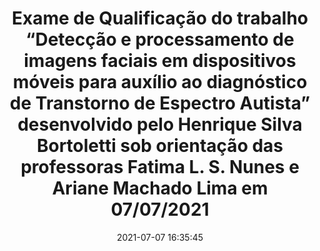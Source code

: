 ---
id: 17902507388043820
title: Exame de Qualificação do trabalho “Detecção e processamento de imagens faciais em dispositivos móveis para auxílio ao diagnóstico de Transtorno de Espectro Autista” desenvolvido pelo Henrique Silva Bortoletti sob orientação das professoras Fatima L. S. Nunes e Ariane Machado Lima em 07/07/2021 #teamLApIS #PPgSI
redirect_to: https://www.instagram.com/p/CRCGpk3j7Ej/
date: 2021-07-07 16:35:45
thumb: img/posts/2021-07-07 16-35-45.jpg
---